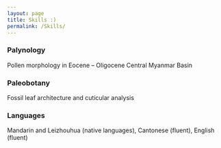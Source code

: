 ```yaml
---
layout: page
title: Skills :)
permalink: /Skills/
---
```




### Palynology

Pollen morphology in Eocene – Oligocene Central Myanmar Basin



### Paleobotany

Fossil leaf architecture and cuticular analysis


### Languages

Mandarin and Leizhouhua (native languages), Cantonese (fluent), English (fluent)
